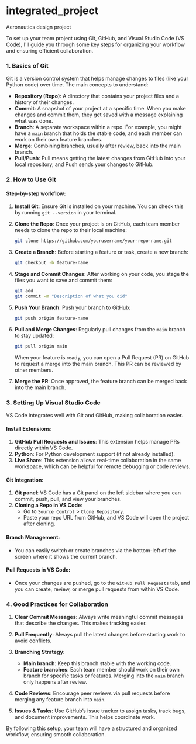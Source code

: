 # integrated_project
Aeronautics design project


To set up your team project using Git, GitHub, and Visual Studio Code (VS Code), I'll guide you through some key steps for organizing your workflow and ensuring efficient collaboration.

### 1. **Basics of Git**

Git is a version control system that helps manage changes to files (like your Python code) over time. The main concepts to understand:
- **Repository (Repo)**: A directory that contains your project files and a history of their changes.
- **Commit**: A snapshot of your project at a specific time. When you make changes and commit them, they get saved with a message explaining what was done.
- **Branch**: A separate workspace within a repo. For example, you might have a `main` branch that holds the stable code, and each member can work on their own feature branches.
- **Merge**: Combining branches, usually after review, back into the main branch.
- **Pull/Push**: Pull means getting the latest changes from GitHub into your local repository, and Push sends your changes to GitHub.

### 2. **How to Use Git**

#### Step-by-step workflow:
1. **Install Git**: Ensure Git is installed on your machine. You can check this by running `git --version` in your terminal.
   
2. **Clone the Repo**:
   Once your project is on GitHub, each team member needs to clone the repo to their local machine:
   ```bash
   git clone https://github.com/yourusername/your-repo-name.git
   ```

3. **Create a Branch**:
   Before starting a feature or task, create a new branch:
   ```bash
   git checkout -b feature-name
   ```

4. **Stage and Commit Changes**:
   After working on your code, you stage the files you want to save and commit them:
   ```bash
   git add .
   git commit -m "Description of what you did"
   ```

5. **Push Your Branch**:
   Push your branch to GitHub:
   ```bash
   git push origin feature-name
   ```

6. **Pull and Merge Changes**:
   Regularly pull changes from the `main` branch to stay updated:
   ```bash
   git pull origin main
   ```
   When your feature is ready, you can open a Pull Request (PR) on GitHub to request a merge into the main branch. This PR can be reviewed by other members.

7. **Merge the PR**:
   Once approved, the feature branch can be merged back into the main branch.

### 3. **Setting Up Visual Studio Code**

VS Code integrates well with Git and GitHub, making collaboration easier.

#### Install Extensions:
1. **GitHub Pull Requests and Issues**: This extension helps manage PRs directly within VS Code.
2. **Python**: For Python development support (if not already installed).
3. **Live Share**: This extension allows real-time collaboration in the same workspace, which can be helpful for remote debugging or code reviews.

#### Git Integration:
1. **Git panel**: VS Code has a Git panel on the left sidebar where you can commit, push, pull, and view your branches.
2. **Cloning a Repo in VS Code**:
   - Go to `Source Control` > `Clone Repository`.
   - Paste your repo URL from GitHub, and VS Code will open the project after cloning.

#### Branch Management:
- You can easily switch or create branches via the bottom-left of the screen where it shows the current branch.
  
#### Pull Requests in VS Code:
- Once your changes are pushed, go to the `GitHub Pull Requests` tab, and you can create, review, or merge pull requests from within VS Code.

### 4. **Good Practices for Collaboration**

1. **Clear Commit Messages**: Always write meaningful commit messages that describe the changes. This makes tracking easier.
   
2. **Pull Frequently**: Always pull the latest changes before starting work to avoid conflicts.

3. **Branching Strategy**:
   - **Main branch**: Keep this branch stable with the working code.
   - **Feature branches**: Each team member should work on their own branch for specific tasks or features. Merging into the `main` branch only happens after review.

4. **Code Reviews**: Encourage peer reviews via pull requests before merging any feature branch into `main`.

5. **Issues & Tasks**: Use GitHub’s issue tracker to assign tasks, track bugs, and document improvements. This helps coordinate work.

By following this setup, your team will have a structured and organized workflow, ensuring smooth collaboration.
